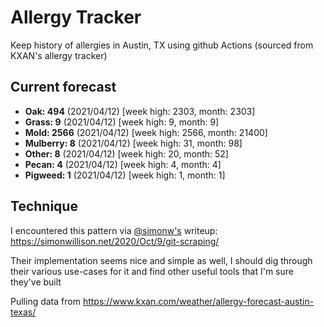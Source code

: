 # Allergy Tracker

Keep history of allergies in Austin, TX using github Actions (sourced from KXAN's allergy tracker)

## Current forecast
<!-- INJECT FORECAST -->
- **Oak: 494** (2021/04/12)  [week high: 2303, month: 2303]
- **Grass: 9** (2021/04/12)  [week high: 9, month: 9]
- **Mold: 2566** (2021/04/12)  [week high: 2566, month: 21400]
- **Mulberry: 8** (2021/04/12)  [week high: 31, month: 98]
- **Other: 8** (2021/04/12)  [week high: 20, month: 52]
- **Pecan: 4** (2021/04/12)  [week high: 4, month: 4]
- **Pigweed: 1** (2021/04/12)  [week high: 1, month: 1]
<!-- END INJECT FORECAST -->

## Technique

I encountered this pattern via [@simonw's](https://github.com/simonw) writeup: https://simonwillison.net/2020/Oct/9/git-scraping/

Their implementation seems nice and simple as well, I should dig through their various use-cases for it and find other useful tools that I'm sure they've built

Pulling data from https://www.kxan.com/weather/allergy-forecast-austin-texas/
